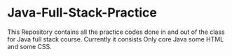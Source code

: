 # Java-Full-Stack-Practice
This Repository contains all the practice codes done in and out of the class for Java full stack course. Currently it consists Only core Java some HTML and some CSS.
